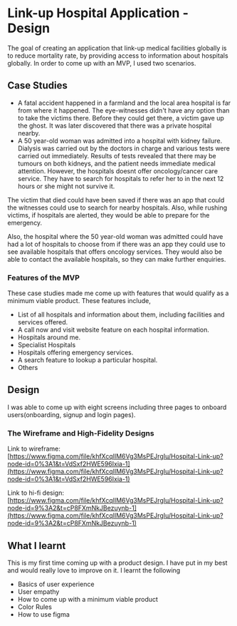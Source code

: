 # Link-up Hospital Application - Design

The goal of creating an application that link-up medical facilities globally is to reduce mortality rate, by providing access to information about hospitals globally. In order to come up with an MVP, I used two scenarios.

## Case Studies

- A fatal accident happened in a farmland and the local area hospital is far from where it happened. The eye-witnesses didn't have any option than to take the victims there. Before they could get there, a victim gave up the ghost. It was later discovered that there was a private hospital nearby.
- A 50 year-old woman was admitted into a hospital with kidney failure. Dialysis was carried out by the doctors in charge and various tests were carried out immediately. Results of tests revealed that there may be tumours on both kidneys, and the patient needs immediate medical attention. However, the hospitals doesnt offer oncology/cancer care service. They have to search for hospitals to refer her to in the next 12 hours or she might not survive it.

The victim that died could have been saved if there was an app that could the witnesses could use to search for nearby hospitals. Also, while rushing victims, if hospitals are alerted, they would be able to prepare for the emergency.

Also, the hospital where the 50 year-old woman was admitted could have had a lot of hospitals to choose from if there was an app they could use to see available hospitals that offers oncology services. They would also be able to contact the available hospitals, so they can make further enquiries.

### Features of the MVP

These case studies made me come up with features that would qualify as a minimum viable product. These features include,

- List of all hospitals and information about them, including facilities and services offered.
- A call now and visit website feature on each hospital information.
- Hospitals around me.
- Specialist Hospitals
- Hospitals offering emergency services.
- A search feature to lookup a particular hospital.
- Others

## Design

I was able to come up with eight screens including three pages to onboard users(onboarding, signup and login pages).

### The Wireframe and High-Fidelity Designs

Link to wireframe: [https://www.figma.com/file/khfXcqlIM6Vg3MsPEJrgIu/Hospital-Link-up?node-id=0%3A1&t=VdSxf2HWE596Ixia-1](https://www.figma.com/file/khfXcqlIM6Vg3MsPEJrgIu/Hospital-Link-up?node-id=0%3A1&t=VdSxf2HWE596Ixia-1)

Link to hi-fi design: [https://www.figma.com/file/khfXcqlIM6Vg3MsPEJrgIu/Hospital-Link-up?node-id=9%3A2&t=cP8FXmNkJBezuynb-1](https://www.figma.com/file/khfXcqlIM6Vg3MsPEJrgIu/Hospital-Link-up?node-id=9%3A2&t=cP8FXmNkJBezuynb-1)


## What I learnt

This is my first time coming up with a product design. I have put in my best and would really love to improve on it. I learnt the following

- Basics of user experience
- User empathy
- How to come up with a minimum viable product
- Color Rules
- How to use figma
